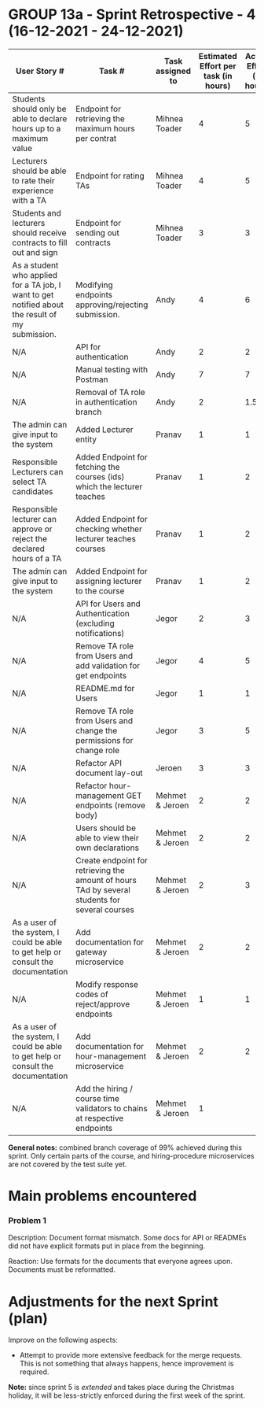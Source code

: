 # GROUP 13a - Sprint Retrospective - 4 (16-12-2021 - 24-12-2021)

| User Story #                                                                                     | Task #                                                                                         | Task assigned to | Estimated Effort per task (in hours) | Actual Effort (in hours) | Done (yes/no) | Notes |
|--------------------------------------------------------------------------------------------------|------------------------------------------------------------------------------------------------|------------------|--------------------------------------|--------------------------|---------------|-------|
| Students should only be able to declare hours up to a maximum value                              | Endpoint for retrieving the maximum hours per contrat                                          | Mihnea Toader    | 4                                    | 5                        | Yes           |       |
| Lecturers should be able to rate their experience with a TA                                      | Endpoint for rating TAs                                                                        | Mihnea Toader    | 4                                    | 5                        | Yes           |       |
| Students and lecturers should receive contracts to fill out and sign                             | Endpoint for sending out contracts                                                             | Mihnea Toader    | 3                                    | 3                        | Yes           |       |
| As a student who applied for a TA job, I want to get notified about the result of my submission. | Modifying endpoints approving/rejecting submission.                                            | Andy             | 4                                    | 6                        | Yes           |       |
| N/A                                                                                              | API for authentication                                                                         | Andy             | 2                                    | 2                        | Yes           |       |
| N/A                                                                                              | Manual testing with Postman                                                                    | Andy             | 7                                    | 7                        | Yes           |       |
| N/A                                                                                              | Removal of TA role in authentication branch                                                    | Andy             | 2                                    | 1.5                      | Yes           |       |
| The admin can give input to the system                                                           | Added Lecturer entity                                                                          | Pranav           | 1                                    | 1                        | yes           |       |
| Responsible Lecturers can select TA candidates                                                   | Added Endpoint for fetching the courses (ids) which the lecturer teaches                       | Pranav           | 1                                    | 2                        | yes           |       |
| Responsible lecturer can approve or reject the declared hours of a TA                            | Added Endpoint for checking whether lecturer teaches courses                                   | Pranav           | 1                                    | 2                        | yes           |       |
| The admin can give input to the system                                                           | Added Endpoint for assigning lecturer to the course                                            | Pranav           | 1                                    | 2                        | yes           |       |
| N/A                                                                                              | API for Users and Authentication (excluding notifications)                                     | Jegor            | 2                                    | 3                        | Yes           |       |
| N/A                                                                                              | Remove TA role from Users and add validation for get endpoints                                 | Jegor            | 4                                    | 5                        | Yes           |       |
| N/A                                                                                              | README.md for Users                                                                            | Jegor            | 1                                    | 1                        | Yes           |       |
| N/A                                                                                              | Remove TA role from Users and change the permissions for change role                           | Jegor            | 3                                    | 5                        | Yes           |       |
| N/A                                                                                              | Refactor API document lay-out                                                                  | Jeroen           | 3                                    | 3                        | Yes           |       |
| N/A                                                                                              | Refactor hour-management GET endpoints (remove body)                                           | Mehmet & Jeroen  | 2                                    | 2                        | Yes           |       |
| N/A                                                                                              | Users should be able to view their own declarations                                            | Mehmet & Jeroen  | 2                                    | 2                        | Yes           |       |
| N/A                                                                                              | Create endpoint for retrieving the amount of hours TAd by several students for several courses | Mehmet & Jeroen  | 2                                    | 3                        | Yes           |       |
| As a user of the system, I could be able to get help or consult the documentation                | Add documentation for gateway microservice                                                     | Mehmet & Jeroen  | 2                                    | 2                        | Yes           |       |
| N/A                                                                                              | Modify response codes of reject/approve endpoints                                              | Mehmet & Jeroen  | 1                                    | 1                        | Yes           |       |
| As a user of the system, I could be able to get help or consult the documentation                | Add documentation for hour-management microservice                                             | Mehmet & Jeroen  | 2                                    | 2                        | Yes           |       |
| N/A                                                                                              | Add the hiring / course time validators to chains at respective endpoints                      | Mehmet & Jeroen  | 1

**General notes:** combined branch coverage of 99% achieved during this sprint. Only certain parts of the course, and hiring-procedure microservices are not covered by the test suite yet.

# Main problems encountered
### Problem 1

Description: Document format mismatch. Some docs for API or READMEs did not have explicit formats put in place from the beginning.

Reaction: Use formats for the documents that everyone agrees upon. Documents must be reformatted.

# Adjustments for the next Sprint (plan)

Improve on the following aspects:

- Attempt to provide more extensive feedback for the merge requests. This is not something that always happens, hence improvement is required.

**Note:** since sprint 5 is _extended_ and takes place during the Christmas holiday, it will be less-strictly enforced during the first week of the sprint.


